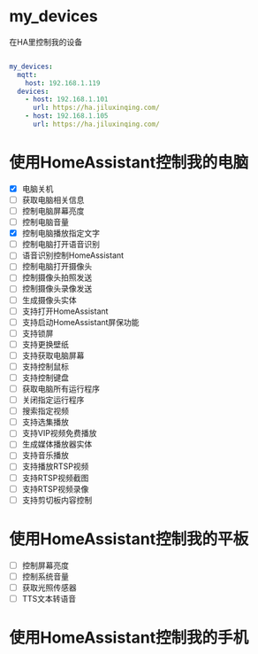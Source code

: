 # my_devices
在HA里控制我的设备

```yaml

my_devices:
  mqtt:
    host: 192.168.1.119
  devices:
    - host: 192.168.1.101
      url: https://ha.jiluxinqing.com/
    - host: 192.168.1.105
      url: https://ha.jiluxinqing.com/

```

# 使用HomeAssistant控制我的电脑

- [x] 电脑关机
- [ ] 获取电脑相关信息
- [ ] 控制电脑屏幕亮度
- [ ] 控制电脑音量
- [x] 控制电脑播放指定文字
- [ ] 控制电脑打开语音识别
- [ ] 语音识别控制HomeAssistant
- [ ] 控制电脑打开摄像头
- [ ] 控制摄像头拍照发送
- [ ] 控制摄像头录像发送
- [ ] 生成摄像头实体
- [ ] 支持打开HomeAssistant
- [ ] 支持启动HomeAssistant屏保功能
- [ ] 支持锁屏
- [ ] 支持更换壁纸
- [ ] 支持获取电脑屏幕
- [ ] 支持控制鼠标
- [ ] 支持控制键盘
- [ ] 获取电脑所有运行程序
- [ ] 关闭指定运行程序
- [ ] 搜索指定视频
- [ ] 支持选集播放
- [ ] 支持VIP视频免费播放
- [ ] 生成媒体播放器实体
- [ ] 支持音乐播放
- [ ] 支持播放RTSP视频
- [ ] 支持RTSP视频截图
- [ ] 支持RTSP视频录像
- [ ] 支持剪切板内容控制

# 使用HomeAssistant控制我的平板

- [ ] 控制屏幕亮度
- [ ] 控制系统音量
- [ ] 获取光照传感器
- [ ] TTS文本转语音

# 使用HomeAssistant控制我的手机